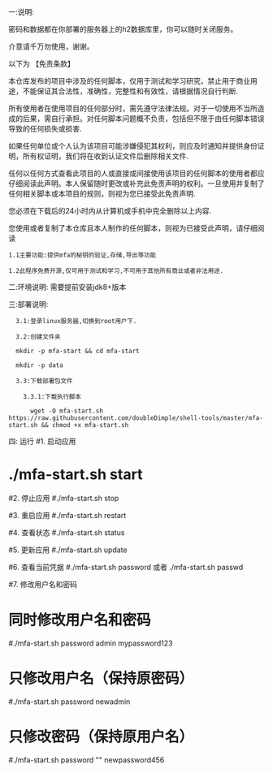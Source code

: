 一:说明:

密码和数据都在你部署的服务器上的h2数据库里，你可以随时关闭服务。

介意请千万勿使用，谢谢。

以下为 【免责条款】

本仓库发布的项目中涉及的任何脚本，仅用于测试和学习研究，禁止用于商业用途，不能保证其合法性，准确性，完整性和有效性，请根据情况自行判断.

所有使用者在使用项目的任何部分时，需先遵守法律法规。对于一切使用不当所造成的后果，需自行承担。对任何脚本问题概不负责，包括但不限于由任何脚本错误导致的任何损失或损害.

如果任何单位或个人认为该项目可能涉嫌侵犯其权利，则应及时通知并提供身份证明，所有权证明，我们将在收到认证文件后删除相关文件.

任何以任何方式查看此项目的人或直接或间接使用该项目的任何脚本的使用者都应仔细阅读此声明。本人保留随时更改或补充此免责声明的权利。一旦使用并复制了任何相关脚本或本项目的规则，则视为您已接受此免责声明.

您必须在下载后的24小时内从计算机或手机中完全删除以上内容.

您使用或者复制了本仓库且本人制作的任何脚本，则视为已接受此声明，请仔细阅读

    1.1主要功能:提供mfa的秘钥的验证,存储,导出等功能
  
    1.2此程序免费开源,仅可用于测试和学习,不可用于其他所有商业或者非法用途.

二:环境说明: 需要提前安装jdk8+版本

三:部署说明:

      3.1:登录linux服务器,切换到root用户下.
  
      3.2:创建文件夹 
      
      mkdir -p mfa-start && cd mfa-start
      
      mkdir -p data
  
      3.3:下载部署包文件
  
        3.3.1:下载执行脚本
    
          wget -O mfa-start.sh https://raw.githubusercontent.com/doubleDimple/shell-tools/master/mfa-start.sh && chmod +x mfa-start.sh
      
 四: 运行
 #1. 启动应用
# ./mfa-start.sh start

#2. 停止应用
#./mfa-start.sh stop

#3. 重启应用
#./mfa-start.sh restart

#4. 查看状态
#./mfa-start.sh status

#5. 更新应用
#./mfa-start.sh update

#6. 查看当前凭据
#./mfa-start.sh password 或者 ./mfa-start.sh passwd

#7. 修改用户名和密码
# 同时修改用户名和密码
#./mfa-start.sh password admin mypassword123
# 只修改用户名（保持原密码）
#./mfa-start.sh password newadmin
# 只修改密码（保持原用户名）
#./mfa-start.sh password "" newpassword456
        


